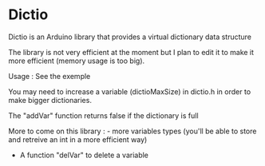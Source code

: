 # Dictio
Dictio is an Arduino library that provides a virtual dictionary data structure

The library is not very efficient at the moment but I plan to edit it to make it more efficient (memory usage is too big).

Usage : See the exemple

You may need to increase a variable (dictioMaxSize) in dictio.h in order to make bigger dictionaries.

The "addVar" function returns false if the dictionary is full

More to come on this library : - more variables types (you'll be able to store and retreive an int in a more efficient way)
- A function "delVar" to delete a variable

